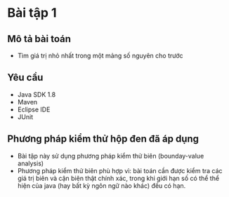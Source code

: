﻿# Bài tập 1

## Mô tả bài toán
 - Tìm giá trị nhỏ nhất trong một mảng số nguyên cho trước

## Yêu cầu
 - Java SDK 1.8
 - Maven
 - Eclipse IDE
 - JUnit
 
## Phương pháp kiểm thử hộp đen đã áp dụng
 - Bài tập này sử dụng phương pháp kiểm thử biên (bounday-value analysis)
 - Phương pháp kiểm thử biên phù hợp vì: bài toán cần được kiểm tra các giá trị biên và cận biên thật chính xác,
 trong khi giới hạn số có thể thể hiện của java (hay bất kỳ ngôn ngữ nào khác) đều có hạn.